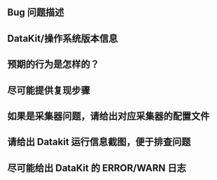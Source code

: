 ## Bug 问题描述

## DataKit/操作系统版本信息

<!--
建议提供 datakit --version 的输出
-->

## 预期的行为是怎样的？
<!--
尽可能详细说明预期行为，如果是文档中就有的功能说明，可贴出文档链接
-->

## 尽可能提供复现步骤

<!--
文字、截屏、视屏等不限
-->

## 如果是采集器问题，请给出对应采集器的配置文件

<!--
如 MySQL 采集器问题，给出 .conf.d/db/mysql.conf 配置
-->

## 请给出 Datakit 运行信息截图，便于排查问题

<!--
如果可以，请给出 http://datakit-ip:9529/monitor （或者命令行 datakit -M --vvv）截图，便于排查问题
-->

## 尽可能给出 DataKit 的 ERROR/WARN 日志

<!--
- Windows 位于 `C:\Program Files\datakit\log`

# 通过 Powershell 给出最近 10 个 ERROR, WARN 级别的日志
Select-String -Path 'C:\Program Files\datakit\log' -Pattern "ERROR", "WARN"  | Select-Object Line -Last 10

Linux/Mac 位于 `/var/log/datakit/log`

# 给出最近 10 个 ERROR, WARN 级别的日志
cat /var/log/datakit/log | grep "WARN\|ERROR" | head 10
-->

